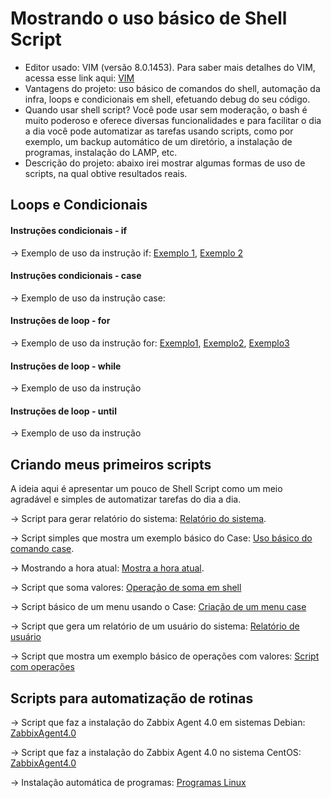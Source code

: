 # Mostrando o uso básico de Shell Script

- Editor usado: VIM (versão 8.0.1453). Para saber mais detalhes do VIM, acessa esse link aqui: [VIM](https://github.com/amaurybsouza/LPIC1-Linux_Administrator/blob/master/Exame%20101/Topic%20103:%20GNU%20and%20Unix%20Commands/103.8%20Perform%20basic%20file%20editing%20operations%20using%20vi)
- Vantagens do projeto: uso básico de comandos do shell, automação da infra, loops e condicionais em shell, efetuando debug do seu código.
- Quando usar shell script? Você pode usar sem moderação, o bash é muito poderoso e oferece diversas funcionalidades e para facilitar o dia a dia você pode automatizar as tarefas usando scripts, como por exemplo, um backup automático de um diretório, a instalação de programas, instalação do LAMP, etc.
- Descrição do projeto: abaixo irei mostrar algumas formas de uso de scripts, na qual obtive resultados reais.

## Loops e Condicionais

#### Instruções condicionais - if
-> Exemplo de uso da instrução if: [Exemplo 1](https://github.com/amaurybsouza/Shell-Script/blob/master/CursoShellScript/ScriptsAmaury/TesteFor2.sh), [Exemplo 2](https://github.com/amaurybsouza/Shell-Script/blob/master/CursoShellScript/ScriptsAmaury/TesteIf1.sh)

#### Instruções condicionais - case
-> Exemplo de uso da instrução case:

#### Instruções de loop - for
-> Exemplo de uso da instrução for: [Exemplo1](https://github.com/amaurybsouza/Shell-Script/blob/master/CursoShellScript/ScriptsAmaury/InstrucoesLoop.txt), [Exemplo2](https://github.com/amaurybsouza/Shell-Script/blob/master/CursoShellScript/ScriptsAmaury/InstrucoesLoop2.sh), [Exemplo3](https://github.com/amaurybsouza/Shell-Script/blob/master/CursoShellScript/ScriptsAmaury/TesteFor2.sh)

#### Instruções de loop - while
-> Exemplo de uso da instrução

#### Instruções de loop - until
-> Exemplo de uso da instrução


## Criando meus primeiros scripts
A ideia aqui é apresentar um pouco de Shell Script como um meio agradável e simples de automatizar tarefas do dia a dia.


-> Script para gerar relatório do sistema: [Relatório do sistema](https://github.com/amaurybsouza/Shell-Script/blob/master/CursoShellScript/ScriptsAmaury/RelatorioMaquina.sh).

-> Script simples que mostra um exemplo básico do Case: [Uso básico do comando case](https://github.com/amaurybsouza/Shell-Script/blob/master/CursoShellScript/ScriptsAmaury/ScriptCase.sh).

-> Mostrando a hora atual: [Mostra a hora atual](https://github.com/amaurybsouza/Shell-Script/blob/master/CursoShellScript/ScriptsAmaury/HoraAtual.sh).

-> Script que soma valores: [Operação de soma em shell](https://github.com/amaurybsouza/Shell-Script/blob/master/CursoShellScript/ScriptsAmaury/SomaValores.sh)

-> Script básico de um menu usando o Case: [Criação de um menu case](https://github.com/amaurybsouza/Shell-Script/blob/master/CursoShellScript/ScriptsAmaury/MenuCase.sh)

-> Script que gera um relatório de um usuário do sistema: [Relatório de usuário](https://github.com/amaurybsouza/Shell-Script/blob/master/CursoShellScript/ScriptsAmaury/RelatoriodeUsuario.sh)

-> Script que mostra um exemplo básico de operações com valores: [Script com operações](https://github.com/amaurybsouza/Shell-Script/blob/master/CursoShellScript/ScriptsAmaury/OperacoesValores.sh)


## Scripts para automatização de rotinas

-> Script que faz a instalação do Zabbix Agent 4.0 em sistemas Debian: [ZabbixAgent4.0](https://github.com/amaurybsouza/Shell-Script/blob/master/CursoShellScript/ScriptsAmaury/InstalacaoZabbixAgent.sh)

-> Script que faz a instalação do Zabbix Agent 4.0 no sistema CentOS: [ZabbixAgent4.0](https://github.com/amaurybsouza/Shell-Script/blob/master/CursoShellScript/ScriptsAmaury/ZabbixAgentCentos.sh)

-> Instalação automática de programas: [Programas Linux](https://github.com/amaurybsouza/Shell-Script/blob/master/CursoShellScript/ScriptsAmaury/Install_Softwares.sh)

